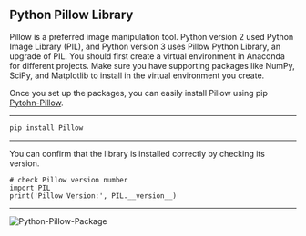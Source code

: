 ## Python Pillow Library
Pillow is a preferred image manipulation tool. Python version 2 used Python Image Library (PIL), and Python version 3 uses Pillow Python Library, an upgrade of PIL.
You should first create a virtual environment in Anaconda for different projects. Make sure you have supporting packages like NumPy, SciPy, and Matplotlib to install in the virtual environment you create.

Once you set up the packages, you can easily install Pillow using pip [Pytohn-Pillow](https://python-pillow.org/).
***
```bash
pip install Pillow
```
***
You can confirm that the library is installed correctly by checking its version.
```
# check Pillow version number
import PIL
print('Pillow Version:', PIL.__version__)
```
***
![Python-Pillow-Package](https://python-pillow.org/images/pillow-logo.png)

